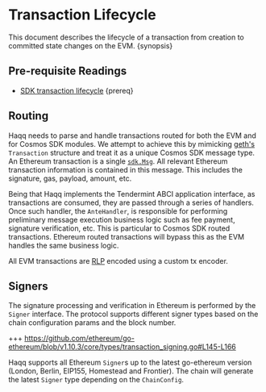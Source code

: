 <!--
order: 3
-->

# Transaction Lifecycle

This document describes the lifecycle of a transaction from creation to committed state changes on the EVM. {synopsis}

## Pre-requisite Readings

- [SDK transaction lifecycle](https://docs.cosmos.network/master/basics/tx-lifecycle.html) {prereq}

<!-- TODO: rewrite. This is not a lifecycle doc -->
## Routing

Haqq needs to parse and handle transactions routed for both the EVM and for Cosmos SDK modules. We
attempt to achieve this by mimicking [geth's](https://github.com/ethereum/go-ethereum) `Transaction`
structure and treat it as a unique Cosmos SDK message type. An Ethereum transaction is a single
[`sdk.Msg`](https://godoc.org/github.com/cosmos/cosmos-sdk/types#Msg). All relevant Ethereum
transaction information is contained in this message. This includes the signature, gas, payload,
amount, etc.

Being that Haqq implements the Tendermint ABCI application interface, as transactions are
consumed, they are passed through a series of handlers. Once such handler, the `AnteHandler`, is
responsible for performing preliminary message execution business logic such as fee payment,
signature verification, etc. This is particular to Cosmos SDK routed transactions. Ethereum routed
transactions will bypass this as the EVM handles the same business logic.

All EVM transactions are [RLP](./../core/encoding.md#rlp) encoded using a custom tx encoder.

## Signers

The signature processing and verification in Ethereum is performed by the `Signer` interface. The
protocol supports different signer types based on the chain configuration params and the block number.

+++ https://github.com/ethereum/go-ethereum/blob/v1.10.3/core/types/transaction_signing.go#L145-L166

Haqq supports all Ethereum `Signer`s up to the latest go-ethereum version (London, Berlin,
EIP155, Homestead and Frontier). The chain will generate the latest `Signer` type depending on the
`ChainConfig`.
